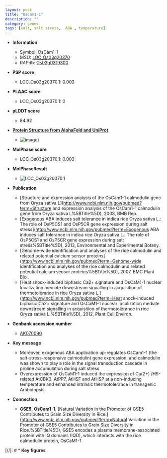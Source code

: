 ```yaml
---
layout: post
title: "OsCam1-1"
description: ""
category: genes
tags: [salt, salt stress,  ABA , temperature]
---
```


* **Information**  
    + Symbol: OsCam1-1  
    + MSU: [LOC_Os03g20370](http://rice.plantbiology.msu.edu/cgi-bin/ORF_infopage.cgi?orf=LOC_Os03g20370)  
    + RAPdb: [Os03g0319300](http://rapdb.dna.affrc.go.jp/viewer/gbrowse_details/irgsp1?name=Os03g0319300)  

* **PSP score**  
    + LOC_Os03g20370.1: 0.003 

* **PLAAC score**  
    + LOC_Os03g20370.1: 0 

* **pLDDT score**
    + 84.92

* **[Protein Structure from AlphaFold and UniProt](https://www.uniprot.org/uniprotkb/Q0JNS6/entry#structure)**
    + ![image](https://ricepsp.github.io/images/Q0/AF-Q0JNS6-F1.png))

* **MolPhase score**
    + LOC_Os03g20370.1: 0.003

* **MolPhaseResult**
    + ![LOC_Os03g20370.1](https://ricepsp.github.io/pictures/LOC_Os03g/LOC_Os03g20370.1.png)

* **Publication**  
    + [Structure and expression analysis of the OsCam1-1 calmodulin gene from Oryza sativa L](http://www.ncbi.nlm.nih.gov/pubmed?term=Structure and expression analysis of the OsCam1-1 calmodulin gene from Oryza sativa L%5BTitle%5D), 2008, BMB Rep.
    + [Exogenous ABA induces salt tolerance in indica rice Oryza sativa L.: The role of OsP5CS1 and OsP5CR gene expression during salt stress](http://www.ncbi.nlm.nih.gov/pubmed?term=Exogenous ABA induces salt tolerance in indica rice Oryza sativa L.: The role of OsP5CS1 and OsP5CR gene expression during salt stress%5BTitle%5D), 2013, Environmental and Experimental Botany.
    + [Genome-wide identification and analyses of the rice calmodulin and related potential calcium sensor proteins](http://www.ncbi.nlm.nih.gov/pubmed?term=Genome-wide identification and analyses of the rice calmodulin and related potential calcium sensor proteins%5BTitle%5D), 2007, BMC Plant Biol.
    + [Heat shock-induced biphasic Ca2+ signature and OsCaM1-1 nuclear localization mediate downstream signalling in acquisition of thermotolerance in rice Oryza sativa L.](http://www.ncbi.nlm.nih.gov/pubmed?term=Heat shock-induced biphasic Ca2+ signature and OsCaM1-1 nuclear localization mediate downstream signalling in acquisition of thermotolerance in rice Oryza sativa L.%5BTitle%5D), 2012, Plant Cell Environ.

* **Genbank accession number**  
    + [AK070090](http://www.ncbi.nlm.nih.gov/nuccore/AK070090)

* **Key message**  
    + Moreover, exogenous ABA application up-regulates OsCam1-1 (the salt-stress-responsive calmodulin) gene expression, and calmodulin was shown to play a role in the signal transduction cascade in proline accumulation during salt stress
    + Overexpression of OsCaM1-1 induced the expression of Ca(2+) /HS-related AtCBK3, AtPP7, AtHSF and AtHSP at a non-inducing temperature and enhanced intrinsic thermotolerance in transgenic Arabidopsis

* **Connection**  
    + __GSE5__, __OsCam1-1__, [Natural Variation in the Promoter of GSE5 Contributes to Grain Size Diversity in Rice.](http://www.ncbi.nlm.nih.gov/pubmed?term=Natural Variation in the Promoter of GSE5 Contributes to Grain Size Diversity in Rice.%5BTitle%5D),  GSE5 encodes a plasma membrane-associated protein with IQ domains (IQD), which interacts with the rice calmodulin protein, OsCaM1-1

[//]: # * **Key figures**  



